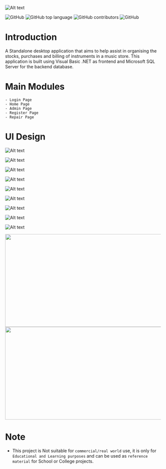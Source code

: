 ![Alt text](img/Cover%20page.png)


 ![GitHub](https://img.shields.io/github/license/Jeffin03/RJ-Music-Store?style=for-the-badge)   ![GitHub top language](https://img.shields.io/github/languages/top/Jeffin03/RJ-Music-Store?style=for-the-badge)  ![GitHub contributors](https://img.shields.io/github/contributors/Jeffin03/RJ-Music-Store?style=for-the-badge) 
 ![GitHub](https://img.shields.io/badge/COLLABORATORS-Jeffin03%20%26%20prakruthi%20rinku-teal?style=for-the-badge )
 
 
# **Introduction**
A Standalone desktop application that aims to help assist in organising the stocks, purchases and billing of instruments in a music store. This application is built using Visual Basic .NET as frontend and Microsoft SQL Server for the backend database.


# **Main Modules**
    - Login Page
    - Home Page
    - Admin Page
    - Register Page
    - Repair Page

# **UI Design**

![Alt text](img/1.png)

![Alt text](img/Picture2.png)

![Alt text](img/Picture3.png)

![Alt text](img/Picture4.png)

![Alt text](img/Picture5.png)

![Alt text](img/Picture6.png)

![Alt text](img/Picture7.png)

![Alt text](img/Picture8.png)

![Alt text](img/Picture9.png)

<img src = img/pic10.png alt = "" height = "300" width = "610" >


<img src = img/Screenshot%202023-05-09%20012025.png alt = "" height = "300" width = "610" >

# **Note**

*  This project is Not suitable for `commercial/real world` use, it is only for `Educational and Learning purposes` and can be used as `reference material` for School or College projects.